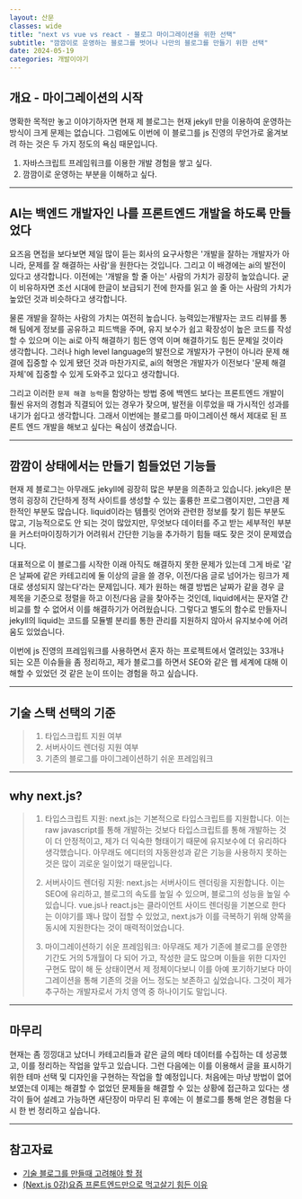 ```yaml
---
layout: 산문
classes: wide
title: "next vs vue vs react - 블로그 마이그레이션을 위한 선택"
subtitle: "깜깜이로 운영하는 블로그를 벗어나 나만의 블로그를 만들기 위한 선택"
date: 2024-05-19
categories: 개발이야기
---
```


## 개요 - 마이그레이션의 시작

명확한 목적만 놓고 이야기하자면 현재 제 블로그는 현재 jekyll 만을 이용하여 운영하는 방식이 크게 문제는 없습니다.
그럼에도 이번에 이 블로그를 js 진영의 무언가로 옮겨보려 하는 것은 두 가지 정도의 욕심 때문입니다.

1. 자바스크립트 프레임워크를 이용한 개발 경험을 쌓고 싶다.
2. 깜깜이로 운영하는 부분을 이해하고 싶다.

---

## AI는 백엔드 개발자인 나를 프론트엔드 개발을 하도록 만들었다

요즈음 면접을 보다보면 제일 많이 듣는 회사의 요구사항은 '개발을 잘하는 개발자가 아니라, 문제를 잘 해결하는 사람'을
원한다는 것입니다. 그리고 이 배경에는 ai의 발전이 있다고 생각합니다. 이전에는 '개발을 할 줄 아는' 사람의 가치가
굉장히 높았습니다. 굳이 비유하자면 조선 시대에 한글이 보급되기 전에 한자를 읽고 쓸 줄 아는 사람의 가치가 높았던
것과 비슷하다고 생각합니다.

물론 개발을 잘하는 사람의 가치는 여전히 높습니다. 능력있는개발자는 코드 리뷰를 통해 팀에게 정보를
공유하고 피드백을 주며, 유지 보수가 쉽고 확장성이 높은 코드를 작성할 수 있으며 이는 ai로 아직 해결하기 힘든 영역
이며 해결하기도 힘든 문제일 것이라 생각합니다. 그러나 high level language의 발전으로 개발자가 구현이 아니라
문제 해결에 집중할 수 있게 됐던 것과 마찬가지로, ai의 혁명은 개발자가 이전보다 '문제 해결 자체'에 집중할 수 있게
도와주고 있다고 생각합니다.

그리고 이러한 `문제 해결 능력`을 함양하는 방법 중에 백엔드 보다는 프론트엔드 개발이 훨씬 유저의 경험과 직결되어
있는 경우가 잦으며, 발전을 이루었을 때 가시적인 성과를 내기가 쉽다고 생각합니다. 그래서 이번에는 블로그를 마이그레이션
해서 제대로 된 프론트 엔드 개발을 해보고 싶다는 욕심이 생겼습니다.

---

## 깜깜이 상태에서는 만들기 힘들었던 기능들

현재 제 블로그는 아무래도 jekyll에 굉장히 많은 부분을 의존하고 있습니다. jekyll은 분명히 굉장히 간단하게
정적 사이트를 생성할 수 있는 훌륭한 프로그램이지만, 그만큼 제한적인 부분도 많습니다. liquid이라는 템플릿 언어와
관련한 정보를 찾기 힘든 부분도 많고, 기능적으로도 안 되는 것이 많았지만, 무엇보다 데이터를 주고 받는 세부적인
부분을 커스터마이징하기가 어려워서 간단한 기능을 추가하기 힘들 때도 잦은 것이 문제였습니다.

대표적으로 이 블로그를 시작한 이래 아직도 해결하지 못한 문제가 있는데 그게 바로 '같은 날짜에 같은 카테고리에
둘 이상의 글을 쓸 경우, 이전/다음 글로 넘어가는 링크가 제대로 생성되지 않는다'라는 문제입니다. 제가 원하는
해결 방법은 날짜가 같을 경우 글 제목을 기준으로 정렬을 하고 이전/다음 글을 찾아주는 것인데, liquid에서는
문자열 간 비교를 할 수 없어서 이를 해결하기가 어려웠습니다. 그렇다고 별도의 함수로 만들자니 jekyll의 liquid는
코드를 모듈별 분리를 통한 관리를 지원하지 않아서 유지보수에 어려움도 있었습니다.

이번에 js 진영의 프레임워크를 사용하면서 혼자 하는 프로젝트에서 열려있는 33개나 되는 오픈 이슈들을 좀 정리하고,
제가 블로그를 하면서 SEO와 같은 웹 세계에 대해 이해할 수 있었던 것 같은 눈이 뜨이는 경험을 하고 싶습니다.

---

## 기술 스택 선택의 기준

> 1. 타입스크립트 지원 여부
> 2. 서버사이드 렌더링 지원 여부
> 3. 기존의 블로그를 마이그레이션하기 쉬운 프레임워크

---

## why next.js?

> 1. 타입스크립트 지원: next.js는 기본적으로 타입스크립트를 지원합니다. 이는 raw javascript를 통해 개발하는
> 것보다 타입스크립트를 통해 개발하는 것이 더 안정적이고, 제가 더 익숙한 형태이기 때문에 유지보수에 더 유리하다
> 생각했습니다. 아무래도 에디터의 자동완성과 같은 기능을 사용하지 못하는 것은 많이 괴로운 일이었기 때문입니다.
>
> 2. 서버사이드 렌더링 지원: next.js는 서버사이드 렌더링을 지원합니다. 이는 SEO에 유리하고, 블로그의 속도를
> 높일 수 있으며, 블로그의 성능을 높일 수 있습니다. vue.js나 react.js는 클라이언트 사이드 렌더링을 기본으로
> 한다는 이야기를 꽤나 많이 접할 수 있었고, next.js가 이를 극복하기 위해 양쪽을 동시에 지원한다는 것이 매력적이었습니다.
>
> 3. 마이그레이션하기 쉬운 프레임워크: 아무래도 제가 기존에 블로그를 운영한 기간도 거의 5개월이 다 되어 가고,
> 작성한 글도 많으며 이들을 위한 디자인 구현도 많이 해 둔 상태이면서 제 정체이다보니 이를 아예 포기하기보다
> 마이그레이션을 통해 기존의 것을 어느 정도는 보존하고 싶었습니다. 그것이 제가 추구하는 개발자로서 가치 영역 중
> 하나이기도 말입니다.

---

## 마무리

현재는 좀 낑낑대고 났더니 카테고리들과 같은 글의 메타 데이터를 수집하는 데 성공했고, 이를 정리하는 작업을 앞두고
있습니다. 그런 다음에는 이를 이용해서 글을 표시하기 위한 테마 선택 및 디자인을 구현하는 작업을 할 예정입니다.
처음에는 마냥 방법이 없어 보였는데 이제는 해결할 수 없었던 문제들을 해결할 수 있는 상황에 접근하고 있다는 생각이
들어 설레고 가능하면 새단장이 마무리 된 후에는 이 블로그를 통해 얻은 경험을 다시 한 번 정리하고 싶습니다.

---

## 참고자료

- [기술 블로그를 만들때 고려해야 할 점](https://bepyan.github.io/blog/nextjs-blog/1-boilerplate)
- [(Next.js 0강)요즘 프론트엔드만으로 먹고살기 힘든 이유](https://www.youtube.com/watch?v=jYJ3ygUfPrU)
